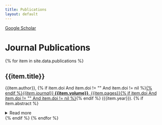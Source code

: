 ```yaml
---
title: Publications
layout: default
---
```


[Google Scholar](https://scholar.google.com/citations?user=Lt3avkAAAAAJ)
# Journal Publications
{% for item in site.data.publications %}
## {{item.title}}
{{item.author}}, {% if item.doi And item.doi != "" And item.doi != nil %}<a href="{{item.doi}}">{% endif %}<i>{{item.journal}}</i> <b>{{item.volume}}</b>, {{item.pages}}{% if item.doi And item.doi != "" And item.doi != nil %}</a>{% endif %} ({{item.year}}).
{% if item.abstract %}
<details>
<summary>Read more</summary>
<br>
{{item.abstract}}
</details>
{% endif %}
{% endfor %}